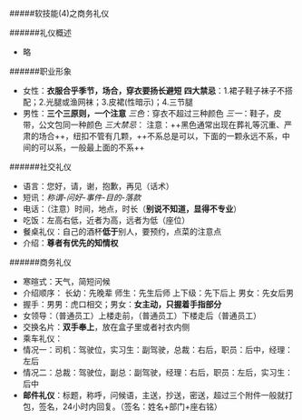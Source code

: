 #####软技能(4)之商务礼仪

######礼仪概述
- 略

######职业形象
- 女性：**衣服合乎季节，场合，穿衣要扬长避短**
**四大禁忌**：1.裙子鞋子袜子不搭配；2.光腿或渔网袜；3.皮裙(性暗示)；4.三节腿
- 男性：**三个三原则，一个注意**
*三色*：穿衣不超过三种颜色
*三一*：鞋子，皮带，公文包同一种颜色
*三大禁忌*：
注意：++黑色通常出现在葬礼等沉重、严肃的场合++，纽扣不管有几颗，++不系总是可以，下面的一颗永远不系，中间的可以系，一般最上面的不系++

######社交礼仪
- 语言：您好，请，谢，抱歉，再见（话术）
- 短讯：*称谓-问好-事件-目的-落款*
- 电话：（注意）时间，地点，时长（**别说不知道，显得不专业**）
- 吃饭：左高右低，近者为高，远者为低（座位）
- 餐桌礼仪：自己的酒杯**低于**别人，要预约，点菜的注意点
- 介绍：**尊者有优先的知情权**

######商务礼仪
- 寒暄式：天气，简短问候
- 介绍顺序：
     长幼：先晚辈
     师生：先生后师
     上下级：先下后上
     男女：先女后男
- 握手：男男：虎口相交；男女：**女主动，只握着手指部分**
- 女领导：（普通员工）上楼走前，（普通员工）下楼走后（普通员工）
- 交换名片：**双手奉上**，放在盒子里或者衬衣内侧
- 乘车礼仪：
 - 情况一：司机：驾驶位，实习生：副驾驶，总裁：右后，职员：后中，经理：左后
 - 情况二：总裁：驾驶位，副总：副驾驶，经理：右后，职员：左后，实习生：后中
- **邮件礼仪**：标题，称呼，问候语，主送，抄送，密送，超过三个附件一般就打包，签名，24小时内回复。（签名：姓名+部门+座右铭）